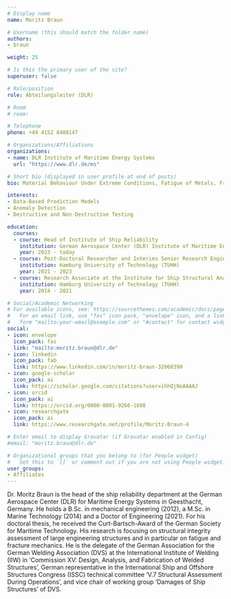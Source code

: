 ```yaml
---
# Display name
name: Moritz Braun

# Username (this should match the folder name)
authors:
- braun

weight: 25

# Is this the primary user of the site?
superuser: false

# Role/position
role: Abteilungsleiter (DLR)

# Room
# room: 

# Telephone
phone: +49 4152 8488147

# Organizations/Affiliations
organizations:
- name: DLR Institute of Maritime Energy Systems
  url: "https://www.dlr.de/ms"

# Short bio (displayed in user profile at end of posts)
bio: Material Behaviour Under Extreme Conditions, Fatigue of Metals, Fracture Mechanics

interests:
- Data-Based Prediction Models
- Anomaly Detection
- Destructive and Non-Destructive Testing

education:
  courses:
  - course: Head of Institute of Ship Reliability
    institution: German Aerospace Center (DLR) Institute of Maritime Energy Systems
    year: 2023 - today
  - course: Post-Doctoral Researcher and Interims Senior Research Engineer at the Institute for Ship Structural Analysis and Design
    institution: Hamburg University of Technology (TUHH)
    year: 2021 - 2023
  - course: Research Associate at the Institute for Ship Structural Analysis and Design
    institution: Hamburg University of Technology (TUHH)
    year: 2014 - 2021

# Social/Academic Networking
# For available icons, see: https://sourcethemes.com/academic/docs/page-builder/#icons
#   For an email link, use "fas" icon pack, "envelope" icon, and a link in the
#   form "mailto:your-email@example.com" or "#contact" for contact widget.
social:
- icon: envelope
  icon_pack: fas
  link: "mailto:moritz.braun@dlr.de"
- icon: linkedin
  icon_pack: fab
  link: https://www.linkedin.com/in/moritz-braun-32068390
- icon: google-scholar
  icon_pack: ai
  link: https://scholar.google.com/citations?user=ihhQjNoAAAAJ
- icon: orcid
  icon_pack: ai
  link: https://orcid.org/0000-0001-9266-1698
- icon: researchgate
  icon_pack: ai
  link: https://www.researchgate.net/profile/Moritz-Braun-4

# Enter email to display Gravatar (if Gravatar enabled in Config)
#email: "moritz.braun@dlr.de"

# Organizational groups that you belong to (for People widget)
#   Set this to `[]` or comment out if you are not using People widget.
user_groups:
- Affiliates
---
```


Dr. Moritz Braun is the head of the ship reliability department at the German Aerospace Center (DLR) for Maritime Energy Systems in Geesthacht, Germany. He holds a B.Sc. in mechanical engineering (2012), a M.Sc. in Marine Technology (2014) and a Doctor of Engineering (2021). For his doctoral thesis, he received the Curt-Bartsch-Award of the German Society for Maritime Technology. His research is focusing on structural integrity assessment of large engineering structures and in particular on fatigue and fracture mechanics. He is the delegate of the German Association for the German Welding Association (DVS) at the International Institute of Welding (IIW) in ‘Commission XV: Design, Analysis, and Fabrication of Welded Structures’, German representative in the International Ship and Offshore Structures Congress (ISSC) technical committee ‘V.7 Structural Assessment During Operations’, and vice chair of working group ‘Damages of Ship Structures’ of DVS.
